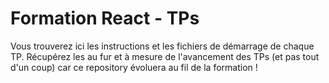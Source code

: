 # Formation React - TPs

Vous trouverez ici les instructions et les fichiers de démarrage de chaque TP. Récupérez les au fur et à mesure de l'avancement des TPs (et pas tout d'un coup) car ce repository évoluera au fil de la formation !